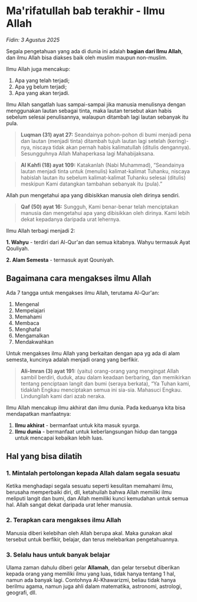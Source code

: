 # Ma'rifatullah bab terakhir - Ilmu Allah

_Fidin: 3 Agustus 2025_

Segala pengetahuan yang ada di dunia ini adalah **bagian dari Ilmu Allah**, dan ilmu Allah bisa diakses baik oleh muslim maupun non-muslim.

Ilmu Allah juga mencakup:
1. Apa yang telah terjadi;
2. Apa yg belum terjadi;
3. Apa yang akan terjadi.

Ilmu Allah sangatlah luas sampai-sampai jika manusia menulisnya dengan menggunakan lautan sebagai tinta, maka lautan tersebut akan habis sebelum selesai penulisannya, walaupun ditambah lagi lautan sebanyak itu pula.

> **Luqman (31) ayat 27:** Seandainya pohon-pohon di bumi menjadi pena dan lautan (menjadi tinta) ditambah tujuh lautan lagi setelah (kering)-nya, niscaya tidak akan pernah habis kalimatullah (ditulis dengannya). Sesungguhnya Allah Mahaperkasa lagi Mahabijaksana.

> **Al Kahfi (18) ayat 109:** Katakanlah (Nabi Muhammad), “Seandainya lautan menjadi tinta untuk (menulis) kalimat-kalimat Tuhanku, niscaya habislah lautan itu sebelum kalimat-kalimat Tuhanku selesai (ditulis) meskipun Kami datangkan tambahan sebanyak itu (pula).”

Allah pun mengetahui apa yang dibisikkan manusia oleh dirinya sendiri.

> **Qaf (50) ayat 16:** Sungguh, Kami benar-benar telah menciptakan manusia dan mengetahui apa yang dibisikkan oleh dirinya. Kami lebih dekat kepadanya daripada urat lehernya.

Ilmu Allah terbagi menjadi 2:

**1. Wahyu** - terdiri dari Al-Qur'an dan semua kitabnya. Wahyu termasuk Ayat Qouliyah.

**2. Alam Semesta** - termasuk ayat Qouniyah.

## Bagaimana cara mengakses ilmu Allah

Ada 7 tangga untuk mengakses ilmu Allah, terutama Al-Qur'an:

1. Mengenal
2. Mempelajari
3. Memahami
4. Membaca
5. Menghafal
6. Mengamalkan
7. Mendakwahkan

Untuk mengakses ilmu Allah yang berkaitan dengan apa yg ada di alam semesta, kuncinya adalah menjadi orang yang berfikir.

> **Ali-Imran (3) ayat 191:** (yaitu) orang-orang yang mengingat Allah sambil berdiri, duduk, atau dalam keadaan berbaring, dan memikirkan tentang penciptaan langit dan bumi (seraya berkata), “Ya Tuhan kami, tidaklah Engkau menciptakan semua ini sia-sia. Mahasuci Engkau. Lindungilah kami dari azab neraka.

Ilmu Allah mencakup ilmu akhirat dan ilmu dunia. Pada keduanya kita bisa mendapatkan manfaatnya:

1. **Ilmu akhirat** - bermanfaat untuk kita masuk syurga.
2. **Ilmu dunia** - bermanfaat untuk keberlangsungan hidup dan tangga untuk mencapai kebaikan lebih luas.

## Hal yang bisa dilatih
### 1. Mintalah pertolongan kepada Allah dalam segala sesuatu
Ketika menghadapi segala sesuatu seperti kesulitan memahami ilmu, berusaha memperbaiki diri, dll, ketahuilah bahwa Allah memiliki ilmu meliputi langit dan bumi, dan Allah memiliki kunci kemudahan untuk semua hal. Allah sangat dekat daripada urat leher manusia.

### 2. Terapkan cara mengakses ilmu Allah
Manusia diberi kelebihan oleh Allah berupa akal. Maka gunakan akal tersebut untuk berfikir, belajar, dan terus melebarkan pengetahuannya.

### 3. Selalu haus untuk banyak belajar
Ulama zaman dahulu diberi gelar **Allamah**, dan gelar tersebut diberikan kepada orang yang memiliki ilmu yang luas, tidak hanya tentang 1 hal, namun ada banyak lagi. Contohnya Al-Khawarizmi, beliau tidak hanya berilmu agama, namun juga ahli dalam matematika, astronomi, astrologi, geografi, dll.
